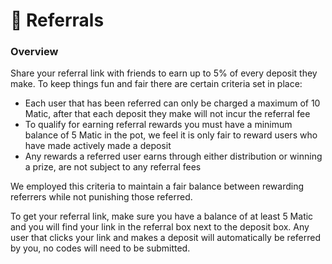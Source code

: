 # 💌 Referrals

### Overview

Share your referral link with friends to earn up to 5% of every deposit they make. To keep things fun and fair there are certain criteria set in place:

* Each user that has been referred can only be charged a maximum of 10 Matic, after that each deposit they make will not incur the referral fee
* To qualify for earning referral rewards you must have a minimum balance of 5 Matic in the pot, we feel it is only fair to reward users who have made actively made a deposit
* Any rewards a referred user earns through either distribution or winning a prize, are not subject to any referral fees

We employed this criteria to maintain a fair balance between rewarding referrers while not punishing those referred.

To get your referral link, make sure you have a balance of at least 5 Matic and you will find your link in the referral box next to the deposit box. Any user that clicks your link and makes a deposit will automatically be referred by you, no codes will need to be submitted.


